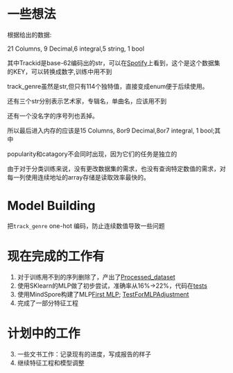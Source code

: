 # 一些想法
根据给出的数据: 

21 Columns, 9 Decimal,6 integral,5 string, 1 bool

其中Trackid是base-62编码出的str，可以在[Spotify](https://developer.spotify.com/documentation/web-api/concepts/spotify-uris-ids)上看到，这个是这个数据集的KEY，可以转换成数字,训练中用不到

track_genre虽然是str,但只有114个独特值，直接变成enum便于后续使用。

还有三个str分别表示艺术家，专辑名，单曲名，应该用不到

还有一个没名字的序号列也丢掉。

所以最后进入内存的应该是15 Columns, 8or9 Decimal,8or7 integral, 1 bool;其中

popularity和catagory不会同时出现，因为它们的任务是独立的

由于对于分类训练来说，没有更改数据集的需求，也没有查询特定数值的需求，对每一列使用连续地址的array存储是读取效率最快的。

# Model Building
把`track_genre` one-hot 编码，防止连续数值导致一些问题

# 现在完成的工作有
1. 对于训练用不到的序列删除了，产出了[Processed_dataset](processed_dataset.csv)
2. 使用SKlearn的MLP做了初步尝试，准确率从16%->22%，代码在[tests](tests.ipynb)
3. 使用MindSpore构建了MLP[First MLP](FirstMLP.ipynb); [TestForMLPAdjustment](TestForMLPAdjustment.ipynb)
4. 完成了一部分特征工程

# 计划中的工作
<!-- 1. 部署mindSpore环境（似乎完成了） -->
<!-- 2. 在mindSpore上复现已经完成的内容 -->
3. 一些文书工作：记录现有的进度，写成报告的样子
4. 继续特征工程和模型调整